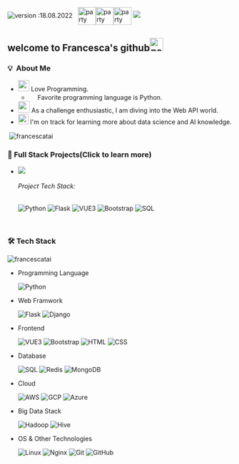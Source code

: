 ![version :18.08.2022](https://img.shields.io/badge/version-18.08.2022-informational) &nbsp;
<img width="40" align="center"  src="https://i.imgur.com/1TfBlOz.gif" alt="party blob" /><img width="40" align="center"  src="https://i.imgur.com/1TfBlOz.gif" alt="party blob" /><img width="40" align="center"  src="https://i.imgur.com/1TfBlOz.gif" alt="party blob" />
![](https://i.imgur.com/OfSOKHL.gif)

## welcome to Francesca's github<img width="30" src="https://i.imgur.com/2zm9VrT.gif" alt="party blob" />

### 💡 &nbsp;About Me

* <img width="25" src="https://i.imgur.com/EmAaUkT.png" alt="" /> Love Programming.
  * <img width="16" src="https://cdn3.iconfinder.com/data/icons/logos-and-brands-adobe/512/267_Python-512.png" alt="" /> Favorite programming language is Python.
* <img width="26" src="https://i.imgur.com/bS7o5X4.png" alt="" /> As a challenge enthusiastic, I am diving into the Web API world.
* <img width="23" src="https://i.imgur.com/roSUZDm.png" alt="" /> I'm on track for learning more about data science and AI knowledge.
<p>&nbsp;<img align="center" src="https://github-readme-stats.vercel.app/api?username=francescatai&show_icons=true&locale=en" alt="francescatai" /></p>

### 🌱 Full Stack Projects(Click to learn more)
* [![](https://img.shields.io/badge/-🐾🐕🐈%20齊助浪寶no_more_stray-000)](http://petrip.pair.tw)
  ######   Project Tech Stack: 
  ![Python](https://img.shields.io/badge/-Python-05122A?style=flat&logo=python) ![Flask](https://img.shields.io/badge/-Flask-05122A?style=flat&logo=Flask) ![VUE3](https://img.shields.io/badge/-Vue3-000?&logo=Vue.js) ![Bootstrap](https://img.shields.io/badge/-Bootstrap-05122A?style=flat&logo=bootstrap&logoColor=563D7C) ![SQL](https://img.shields.io/badge/-SQL-000?&logo=MySQL)

<br>

### 🛠️ Tech Stack

<p><img align="center" src="https://github-readme-stats.vercel.app/api/top-langs?username=francescatai&show_icons=true&locale=en&layout=compact" alt="francescatai" /></p>


-  Programming Language
  
    ![Python](https://img.shields.io/badge/-Python-05122A?style=flat&logo=python)&nbsp;

-  Web Framwork

   ![Flask](https://img.shields.io/badge/-Flask-05122A?style=flat&logo=Flask) ![Django](https://img.shields.io/badge/-Django-05122A?style=flat&logo=django)

 *  Frontend
 
    ![VUE3](https://img.shields.io/badge/-Vue3-000?&logo=Vue.js) ![Bootstrap](https://img.shields.io/badge/-Bootstrap-05122A?style=flat&logo=bootstrap&logoColor=563D7C) ![HTML](https://img.shields.io/badge/-HTML-05122A?style=flat&logo=HTML5) ![CSS](https://img.shields.io/badge/-CSS-05122A?style=flat&logo=CSS3&logoColor=1572B6)

-  Database

   ![SQL](https://img.shields.io/badge/-SQL-000?&logo=MySQL) ![Redis](https://img.shields.io/badge/-Redis-000?&logo=Redis) ![MongoDB](https://img.shields.io/badge/-MongoDB-000?&logo=MongoDB)

- Cloud

    ![AWS](https://img.shields.io/badge/-AWS-000?&logo=Amazon-AWS&logoColor=F90) ![GCP](https://img.shields.io/badge/-GCP-000?&logo=Google) ![Azure](https://img.shields.io/badge/-Azure-000?&logo=Microsoft-Azure&logoColor=34B3E8)

- Big Data Stack

    ![Hadoop](https://img.shields.io/badge/-Hadoop-000?&logo=Apache-Hadoop&logoColor=F6F617) ![Hive](https://img.shields.io/badge/-HIVE-000?&logo=Apache-Hive&logoColor=F6F617) 

- OS & Other Technologies

    ![Linux](https://img.shields.io/badge/-Linux-000?&logo=Linux) ![Nginx](https://img.shields.io/badge/-Nginx-000?&logo=Nginx) ![Git](https://img.shields.io/badge/-Git-05122A?style=flat&logo=git)&nbsp;![GitHub](https://img.shields.io/badge/-GitHub-05122A?style=flat&logo=github)&nbsp;


<br>


</p>




<!--
**Francescatai/Francescatai** is a ✨ _special_ ✨ repository because its `README.md` (this file) appears on your GitHub profile.

Here are some ideas to get you started:

- 🔭 I’m currently working on ...
- 🌱 I’m currently learning ...
- 👯 I’m looking to collaborate on ...
- 🤔 I’m looking for help with ...
- 💬 Ask me about ...
- 📫 How to reach me: ...
- 😄 Pronouns: ...
- ⚡ Fun fact: ...
-->
